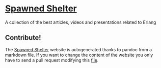 # [Spawned Shelter](http://spawnedshelter.com/)
A collection of the best articles, videos and presentations related to Erlang

## Contribute!
The [Spawned Shelter](http://spawnedshelter.com/) website is autogenerated thanks to pandoc from a markdown file. If you want to change the content of the website you only have to send a pull request modifying this [file](https://github.com/unbalancedparentheses/spawnedshelter/blob/master/src/content.md).
